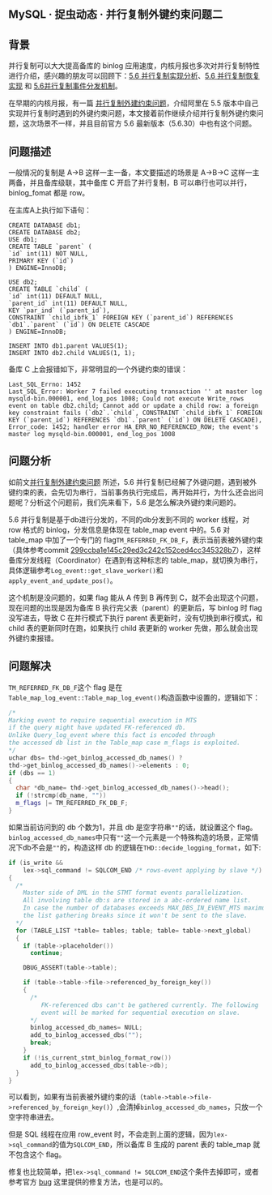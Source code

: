 ## MySQL · 捉虫动态 · 并行复制外键约束问题二


    
## 背景


并行复制可以大大提高备库的 binlog 应用速度，内核月报也多次对并行复制特性进行介绍，感兴趣的朋友可以回顾下：[5.6 并行复制实现分析][0]、[5.6 并行复制恢复实现][1] 和 [5.6并行复制事件分发机制][2]。  


在早期的内核月报，有一篇 [并行复制外建约束问题][3]，介绍阿里在 5.5 版本中自己实现并行复制时遇到的外键约束问题，本文接着前作继续介绍并行复制外键约束问题，这次场景不一样，并且目前官方 5.6 最新版本（5.6.30）中也有这个问题。  

## 问题描述


一般情况的复制是 A->B 这样一主一备，本文要描述的场景是 A->B->C 这样一主两备，并且备库级联，其中备库 C 开启了并行复制，B 可以串行也可以并行，binlog_fomat 都是 row。  


在主库A上执行如下语句：  

```LANG
CREATE DATABASE db1;
CREATE DATABASE db2;
USE db1;
CREATE TABLE `parent` (
`id` int(11) NOT NULL,
PRIMARY KEY (`id`)
) ENGINE=InnoDB;

USE db2;
CREATE TABLE `child` (
`id` int(11) DEFAULT NULL,
`parent_id` int(11) DEFAULT NULL,
KEY `par_ind` (`parent_id`),
CONSTRAINT `child_ibfk_1` FOREIGN KEY (`parent_id`) REFERENCES `db1`.`parent` (`id`) ON DELETE CASCADE
) ENGINE=InnoDB;

INSERT INTO db1.parent VALUES(1);
INSERT INTO db2.child VALUES(1, 1);

```


备库 C 上会报错如下，非常明显的一个外键约束的错误：  

```LANG
Last_SQL_Errno: 1452
Last_SQL_Error: Worker 7 failed executing transaction '' at master log mysqld-bin.000001, end_log_pos 1008; Could not execute Write_rows event on table db2.child; Cannot add or update a child row: a foreign key constraint fails (`db2`.`child`, CONSTRAINT `child_ibfk_1` FOREIGN KEY (`parent_id`) REFERENCES `db1`.`parent` (`id`) ON DELETE CASCADE), Error_code: 1452; handler error HA_ERR_NO_REFERENCED_ROW; the event's master log mysqld-bin.000001, end_log_pos 1008

```

## 问题分析


如前文[并行复制外建约束问题][3] 所述，5.6 并行复制已经解了外键问题，遇到被外键约束的表，会先切为串行，当前事务执行完成后，再开始并行，为什么还会出问题呢？分析这个问题前，我们先来看下，5.6 是怎么解决外键约束问题的。  


5.6 并行复制是基于db进行分发的，不同的db分发到不同的 worker 线程，对 row 格式的 binlog，分发信息是体现在 table_map event 中的。5.6 对 table_map 中加了一个专门的 flag`TM_REFERRED_FK_DB_F`，表示当前表被外键约束（具体参考commit [299ccba1e145c29ed3c242c152ced4cc345328b7][5]），这样备库分发线程（Coordinator）在遇到有这种标志的 table_map，就切换为串行，具体逻辑参考`Log_event::get_slave_worker()`和`apply_event_and_update_pos()`。  


这个机制是没问题的，如果 flag 能从 A 传到 B 再传到 C，就不会出现这个问题，现在问题的出现是因为备库 B 执行完父表（parent）的更新后，写 binlog 时 flag 没写进去，导致 C 在并行模式下执行 parent 表更新时，没有切换到串行模式，和 child 表的更新同时在跑，如果执行 child 表更新的 worker 先做，那么就会出现外键约束报错。  

## 问题解决

`TM_REFERRED_FK_DB_F`这个 flag 是在`Table_map_log_event::Table_map_log_event()`构造函数中设置的，逻辑如下：  

```cpp
/*
Marking event to require sequential execution in MTS
if the query might have updated FK-referenced db.
Unlike Query_log_event where this fact is encoded through
the accessed db list in the Table_map case m_flags is exploited.
*/
uchar dbs= thd->get_binlog_accessed_db_names() ?
thd->get_binlog_accessed_db_names()->elements : 0;
if (dbs == 1)
{
  char *db_name= thd->get_binlog_accessed_db_names()->head();
  if (!strcmp(db_name, ""))
  m_flags |= TM_REFERRED_FK_DB_F;
}

```


如果当前访问到的 db 个数为1，并且 db 是空字符串`""`的话，就设置这个 flag。`binlog_accessed_db_names`中只有`""`这一个元素是一个特殊构造的场景，正常情况下db不会是`""`的，构造这样 db 的逻辑在`THD::decide_logging_format`，如下:  

```cpp
if (is_write &&
    lex->sql_command != SQLCOM_END /* rows-event applying by slave */)
{
  /*
    Master side of DML in the STMT format events parallelization.
    All involving table db:s are stored in a abc-ordered name list.
    In case the number of databases exceeds MAX_DBS_IN_EVENT_MTS maximum
    the list gathering breaks since it won't be sent to the slave.
  */
  for (TABLE_LIST *table= tables; table; table= table->next_global)
  {
    if (table->placeholder())
      continue;

    DBUG_ASSERT(table->table);

    if (table->table->file->referenced_by_foreign_key())
    {
      /*
         FK-referenced dbs can't be gathered currently. The following
         event will be marked for sequential execution on slave.
      */
      binlog_accessed_db_names= NULL;
      add_to_binlog_accessed_dbs("");
      break;
    }
    if (!is_current_stmt_binlog_format_row())
      add_to_binlog_accessed_dbs(table->db);
  }
}

```


可以看到，如果有当前表被外键约束的话（`table->table->file->referenced_by_foreign_key()`）,会清掉`binlog_accessed_db_names`，只放一个空字符串进去。  


但是 SQL 线程在应用 row_event 时，不会走到上面的逻辑，因为`lex->sql_command`的值为`SQLCOM_END`，所以备库 B 生成的 parent 表的 table_map 就不包含这个 flag。  


修复也比较简单，把`lex->sql_command != SQLCOM_END`这个条件去掉即可，或者参考官方 [bug][6] 这里提供的修复方法，也是可以的。  


[0]: http://mysql.taobao.org/monthly/2015/08/09/
[1]: http://mysql.taobao.org/monthly/2015/09/07/
[2]: http://mysql.taobao.org/monthly/2015/09/09/
[3]: http://mysql.taobao.org/index.php?title=MySQL%E5%86%85%E6%A0%B8%E6%9C%88%E6%8A%A5_2014.12#MySQL.C2.B7.E3.80.80.E6.80.A7.E8.83.BD.E4.BC.98.E5.8C.96.C2.B7.E5.B9.B6.E8.A1.8C.E5.A4.8D.E5.88.B6.E5.A4.96.E5.BB.BA.E7.BA.A6.E6.9D.9F.E9.97.AE.E9.A2.98
[4]: http://mysql.taobao.org/index.php?title=MySQL%E5%86%85%E6%A0%B8%E6%9C%88%E6%8A%A5_2014.12#MySQL.C2.B7.E3.80.80.E6.80.A7.E8.83.BD.E4.BC.98.E5.8C.96.C2.B7.E5.B9.B6.E8.A1.8C.E5.A4.8D.E5.88.B6.E5.A4.96.E5.BB.BA.E7.BA.A6.E6.9D.9F.E9.97.AE.E9.A2.98
[5]: https://github.com/mysql/mysql-server/commit/299ccba1e145c29ed3c242c152ced4cc345328b7
[6]: http://bugs.mysql.com/bug.php?id=80474